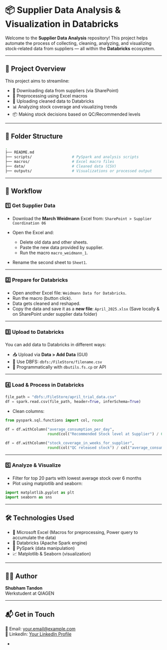 # 📦 Supplier Data Analysis & Visualization in Databricks

Welcome to the **Supplier Data Analysis** repository! This project helps automate the process of collecting, cleaning, analyzing, and visualizing stock-related data from suppliers — all within the **Databricks** ecosystem.

---

## 📁 Project Overview

This project aims to streamline:
- 📨 Downloading data from suppliers (via SharePoint)
- 🧹 Preprocessing using Excel macros
- 🚀 Uploading cleaned data to Databricks
- 📊 Analyzing stock coverage and visualizing trends
- 📦 Making stock decisions based on QC/Recommended levels

---

## 🧩 Folder Structure

```bash
.
├── README.md
├── scripts/                  # PySpark and analysis scripts
├── macros/                   # Excel macro files
├── data/                     # Cleaned data (CSV)
├── outputs/                  # Visualizations or processed output
```

---

## 🔁 Workflow

### 1️⃣ Get Supplier Data

- Download the **March Weidmann** Excel from:
  `SharePoint > Supplier Coordination 06`

- Open the Excel and:
  - Delete old data and other sheets.
  - Paste the new data provided by supplier.
  - Run the macro `macro_weidmann_1`.

- Rename the second sheet to `Sheet1`.

---

### 2️⃣ Prepare for Databricks

- Open another Excel file: `Weidmann Data for Databricks`.
- Run the macro (button click).
- Data gets cleaned and reshaped.
- Copy the data and save it as a **new file**:
  `April_2025.xlsx` (Save locally & on SharePoint under supplier data folder)

---

### 3️⃣ Upload to Databricks

You can add data to Databricks in different ways:
- 📤 Upload via **Data > Add Data** (GUI)
- 📂 Use DBFS: `dbfs:/FileStore/filename.csv`
- 🧼 Programmatically with `dbutils.fs.cp` or API

---

### 4️⃣ Load & Process in Databricks

```python
file_path = "dbfs:/FileStore/april_trial_data.csv"
df = spark.read.csv(file_path, header=True, inferSchema=True)
```

- Clean columns:
```python
from pyspark.sql.functions import col, round

df = df.withColumn("average_consumption_per_day", 
                   round(col("Recommended Stock level at Supplier") / 66, 2))

df = df.withColumn("stock_coverage_in_weeks_for_supplier", 
                   round(col("QC released stock") / col("average_consumption_per_day") / 5, 2))
```

---

### 5️⃣ Analyze & Visualize

- Filter for top 20 parts with lowest average stock over 6 months
- Plot using matplotlib and seaborn:

```python
import matplotlib.pyplot as plt
import seaborn as sns

```

---

## 🛠️ Technologies Used

- 💾 Microsoft Excel (Macros for preprocessing, Power query to accumulate the data)
- 🧠 Databricks (Apache Spark engine)
- 🐍 PySpark (data manipulation)
- 📈 Matplotlib & Seaborn (visualization)

---

## 🙋‍♂️ Author

**Shubham Tandon**  
Werkstudent at QIAGEN

---

## 📬 Get in Touch

📧 Email: your.email@example.com  
🔗 LinkedIn: [Your LinkedIn Profile](https://www.linkedin.com)

-



